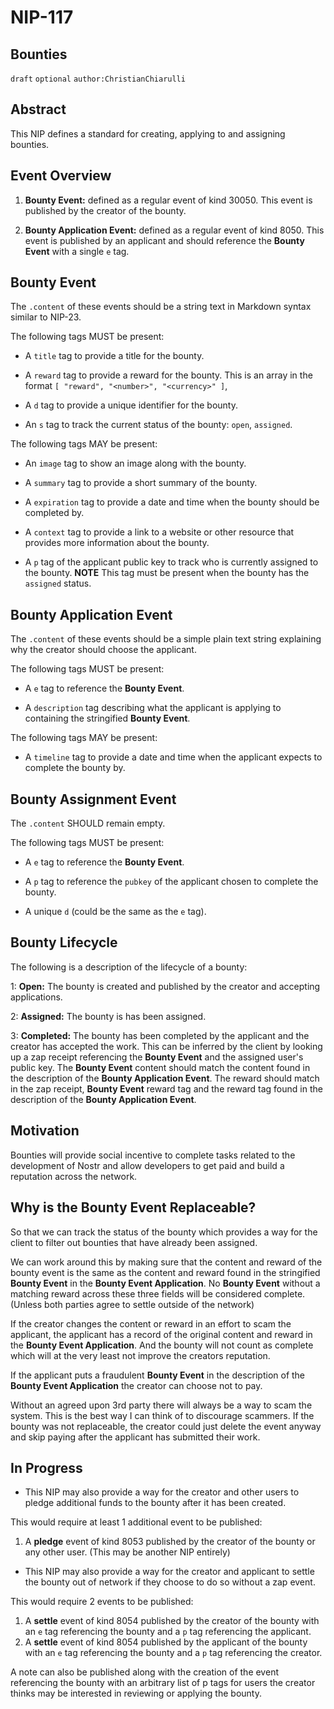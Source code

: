 NIP-117
======

Bounties
------

`draft` `optional` `author:ChristianChiarulli`

## Abstract

This NIP defines a standard for creating, applying to and assigning bounties.

## Event Overview

1. **Bounty Event:** defined as a regular event of kind 30050. This event is published by the creator of the bounty.

2. **Bounty Application Event:** defined as a regular event of kind 8050. This event is published by an applicant and should reference the **Bounty Event** with a single `e` tag.

## Bounty Event

The `.content` of these events should be a string text in Markdown syntax similar to NIP-23.

The following tags MUST be present:

- A `title` tag to provide a title for the bounty.

- A `reward` tag to provide a reward for the bounty. This is an array in the format `[ "reward", "<number>", "<currency>" ]`,

- A `d` tag to provide a unique identifier for the bounty.

- An `s` tag to track the current status of the bounty: `open`, `assigned`.

The following tags MAY be present:

- An `image` tag to show an image along with the bounty.

- A `summary` tag to provide a short summary of the bounty.

- A `expiration` tag to provide a date and time when the bounty should be completed by.

- A `context` tag to provide a link to a website or other resource that provides more information about the bounty.

- A `p` tag of the applicant public key to track who is currently assigned to the bounty. **NOTE** This tag must be present when the bounty has the `assigned` status.

## Bounty Application Event

The `.content` of these events should be a simple plain text string explaining why the creator should choose the applicant.

The following tags MUST be present:

- A `e` tag to reference the **Bounty Event**.

- A `description` tag describing what the applicant is applying to containing the stringified **Bounty Event**.

The following tags MAY be present:

- A `timeline` tag to provide a date and time when the applicant expects to complete the bounty by.

## Bounty Assignment Event

The `.content` SHOULD remain empty.

The following tags MUST be present:

- A `e` tag to reference the **Bounty Event**.

- A `p` tag to reference the `pubkey` of the applicant chosen to complete the bounty.

- A unique `d` (could be the same as the `e` tag).

## Bounty Lifecycle

The following is a description of the lifecycle of a bounty:

1: **Open:** The bounty is created and published by the creator and accepting applications.

2: **Assigned:** The bounty is has been assigned. 

3: **Completed:** The bounty has been completed by the applicant and the creator has accepted the work. This can be inferred by the client by looking up a zap receipt referencing the **Bounty Event** and the assigned user's public key. The **Bounty Event** content should match the content found in the description of the **Bounty Application Event**. The reward should match in the zap receipt, **Bounty Event** reward tag and the reward tag found in the description of the **Bounty Application Event**.

## Motivation

Bounties will provide social incentive to complete tasks related to the development of Nostr and allow developers to get paid and build a reputation across the network.

## Why is the Bounty Event Replaceable?

So that we can track the status of the bounty which provides a way for the client to filter out bounties that have already been assigned.

We can work around this by making sure that the content and reward of the bounty event is the same as the content and reward found in the stringified **Bounty Event** in the **Bounty Event Application**. No **Bounty Event** without a matching reward across these three fields will be considered complete. (Unless both parties agree to settle outside of the network)

If the creator changes the content or reward in an effort to scam the applicant, the applicant has a record of the original content and reward in the **Bounty Event Application**. And the bounty will not count as complete which will at the very least not improve the creators reputation.

If the applicant puts a fraudulent **Bounty Event** in the description of the **Bounty Event Application** the creator can choose not to pay.

Without an agreed upon 3rd party there will always be a way to scam the system. This is the best way I can think of to discourage scammers.
If the bounty was not replaceable, the creator could just delete the event anyway and skip paying after the applicant has submitted their work.

## In Progress

- This NIP may also provide a way for the creator and other users to pledge additional funds to the bounty after it has been created.

This would require at least 1 additional event to be published:

1. A **pledge** event of kind 8053 published by the creator of the bounty or any other user. (This may be another NIP entirely)

- This NIP may also provide a way for the creator and applicant to settle the bounty out of network if they choose to do so without a zap event.

This would require 2 events to be published:

1. A **settle** event of kind 8054 published by the creator of the bounty with an `e` tag referencing the bounty and a `p` tag referencing the applicant.
1. A **settle** event of kind 8054 published by the applicant of the bounty with an `e` tag referencing the bounty and a `p` tag referencing the creator.

A note can also be published along with the creation of the event referencing the bounty with an arbitrary list of p tags for users the creator thinks may be interested in reviewing or applying the bounty.

